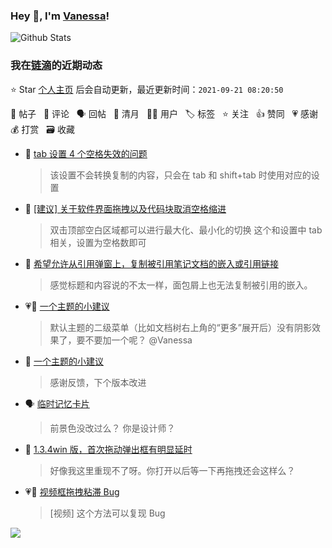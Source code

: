 ### Hey 👋, I'm [Vanessa](http://vanessa.b3log.org/)!

![Github Stats](https://github-readme-stats.vercel.app/api?username=Vanessa219&show_icons=true)

<!--events start -->

### 我在[链滴](https://ld246.com)的近期动态

⭐️ Star [个人主页](https://github.com/Vanessa219/Vanessa219) 后会自动更新，最近更新时间：`2021-09-21 08:20:50`

📝 帖子 &nbsp; 💬 评论 &nbsp; 🗣 回帖 &nbsp; 🌙 清月 &nbsp; 👨‍💻 用户 &nbsp; 🏷️ 标签 &nbsp; ⭐️ 关注 &nbsp; 👍 赞同 &nbsp; 💗 感谢 &nbsp; 💰 打赏 &nbsp; 🗃 收藏

* 💬 [tab 设置 4 个空格失效的问题](https://ld246.com/article/1632132963989/comment/1632141135486#comments)

  > 该设置不会转换复制的内容，只会在 tab 和 shift+tab 时使用对应的设置
* 💬 [[建议] 关于软件界面拖拽以及代码块取消空格缩进](https://ld246.com/article/1632113376939/comment/1632140901484#comments)

  > 双击顶部空白区域都可以进行最大化、最小化的切换 这个和设置中 tab 相关，设置为空格数即可
* 💬 [希望允许从引用弹窗上，复制被引用笔记文档的嵌入或引用链接](https://ld246.com/article/1632113287959/comment/1632139866851#comments)

  > 感觉标题和内容说的不太一样，面包屑上也无法复制被引用的嵌入。
* 💗📝 [一个主题的小建议](https://ld246.com/article/1632110805206)

  > 默认主题的二级菜单（比如文档树右上角的“更多”展开后）没有阴影效果了，要不要加一个呢？ @Vanessa
* 💬 [一个主题的小建议](https://ld246.com/article/1632110805206/comment/1632139278815#comments)

  > 感谢反馈，下个版本改进
* 🗣 [临时记忆卡片](https://ld246.com/article/1632039562455/comment/1632101428319#comments)

  > 前景色没改过么？ 你是设计师？
* 💬 [1.3.4win 版，首次拖动弹出框有明显延时](https://ld246.com/article/1631808713009/comment/1632138585236#comments)

  > 好像我这里重现不了呀。你打开以后等一下再拖拽还会这样么？
* 💗💬 [视频框拖拽粘滞 Bug](https://ld246.com/article/1631588836746/comment/1631937656405#comments)

  > [视频] 这个方法可以复现 Bug


<!--events end -->

<a title="Hits" target="_blank" href="https://github.com/Vanessa219/Vanessa219"><img src="https://hits.b3log.org/Vanessa219/Vanessa219.svg"></a>
